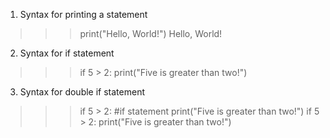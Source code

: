 

01. Syntax for printing a statement  
>>> print("Hello, World!")
Hello, World!

02. Syntax for if statement
>>> if 5 > 2:
    print("Five is greater than two!")

03. Syntax for double if statement
>>> if 5 > 2: #if statement 
    print("Five is greater than two!") 
    if 5 > 2:
    print("Five is greater than two!")

